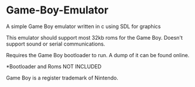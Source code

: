 # Game-Boy-Emulator
A simple Game Boy emulator written in c using SDL for graphics

This emulator should support most 32kb roms for the Game Boy. Doesn't support sound or serial communications.

Requires the Game Boy bootloader to run. A dump of it can be found online.


*Bootloader and Roms NOT INCLUDED

Game Boy is a register trademark of Nintendo.
